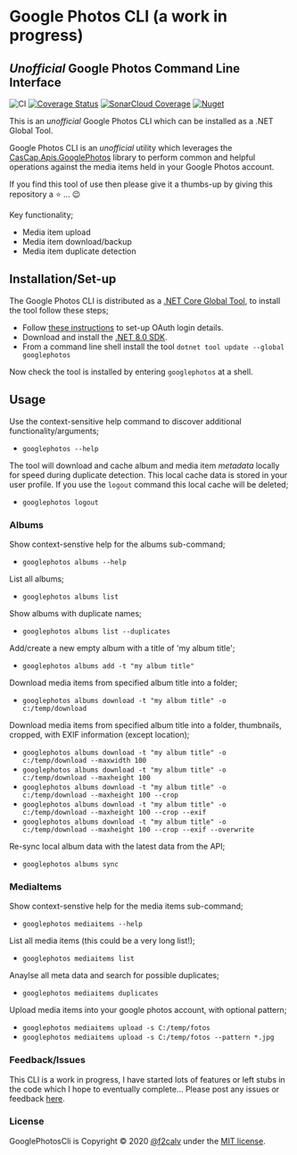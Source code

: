 # Google Photos CLI (a work in progress)

## _Unofficial_ Google Photos Command Line Interface

[azdo-badge]: https://dev.azure.com/f2calv/github/_apis/build/status/f2calv.CasCap.GooglePhotosCli?branchName=master
[azdo-url]: https://dev.azure.com/f2calv/github/_build/latest?definitionId=11&branchName=master
[azdo-coverage-url]: https://img.shields.io/azure-devops/coverage/f2calv/github/11
[cascap.apis.googlephotoscli-badge]: https://img.shields.io/nuget/v/googlephotos?color=blue
[cascap.apis.googlephotoscli-url]: https://nuget.org/packages/googlephotos

![CI](https://github.com/f2calv/CasCap.GooglePhotosCli/actions/workflows/ci.yml/badge.svg) [![Coverage Status](https://coveralls.io/repos/github/f2calv/CasCap.GooglePhotosCli/badge.svg?branch=main)](https://coveralls.io/github/f2calv/CasCap.GooglePhotosCli?branch=main) [![SonarCloud Coverage](https://sonarcloud.io/api/project_badges/measure?project=f2calv_CasCap.GooglePhotosCli&metric=code_smells)](https://sonarcloud.io/component_measures/metric/code_smells/list?id=f2calv_CasCap.GooglePhotosCli) [![Nuget][cascap.apis.googlephotoscli-badge]][cascap.apis.googlephotoscli-url]

This is an _unofficial_ Google Photos CLI which can be installed as a .NET Global Tool.

Google Photos CLI is an _unofficial_ utility which leverages the [CasCap.Apis.GooglePhotos](https://github.com/f2calv/CasCap.Apis.GooglePhotos) library to perform common and helpful operations against the media items held in your Google Photos account.

If you find this tool of use then please give it a thumbs-up by giving this repository a :star: ... :wink:

Key functionality;

- Media item upload
- Media item download/backup
- Media item duplicate detection

## Installation/Set-up

The Google Photos CLI is distributed as a [.NET Core Global Tool](https://docs.microsoft.com/en-us/dotnet/core/tools/global-tools), to install the tool follow these steps;

- Follow [these instructions](https://github.com/f2calv/CasCap.Apis.GooglePhotos#google-photos-api-set-up) to set-up OAuth login details.
- Download and install the [.NET 8.0 SDK](https://dotnet.microsoft.com/download/dotnet/8.0).
- From a command line shell install the tool `dotnet tool update --global googlephotos`

Now check the tool is installed by entering `googlephotos` at a shell.

## Usage

Use the context-sensitive help command to discover additional functionality/arguments;

- `googlephotos --help`

The tool will download and cache album and media item _metadata_ locally for speed during duplicate detection. This local cache data is stored in your user profile. If you use the `logout` command this local cache will be deleted;

- `googlephotos logout`

### Albums

Show context-senstive help for the albums sub-command;

- `googlephotos albums --help`

List all albums;

- `googlephotos albums list`

Show albums with duplicate names;

- `googlephotos albums list --duplicates`

Add/create a new empty album with a title of 'my album title';

- `googlephotos albums add -t "my album title"`

Download media items from specified album title into a folder;

- `googlephotos albums download -t "my album title" -o c:/temp/download`

Download media items from specified album title into a folder, thumbnails, cropped, with EXIF information (except location);

- `googlephotos albums download -t "my album title" -o c:/temp/download --maxwidth 100`
- `googlephotos albums download -t "my album title" -o c:/temp/download --maxheight 100`
- `googlephotos albums download -t "my album title" -o c:/temp/download --maxheight 100 --crop`
- `googlephotos albums download -t "my album title" -o c:/temp/download --maxheight 100 --crop --exif`
- `googlephotos albums download -t "my album title" -o c:/temp/download --maxheight 100 --crop --exif --overwrite`

Re-sync local album data with the latest data from the API;

- `googlephotos albums sync`

### MediaItems

Show context-senstive help for the media items sub-command;

- `googlephotos mediaitems --help`

List all media items (this could be a very long list!);

- `googlephotos mediaitems list`

Anaylse all meta data and search for possible duplicates;

- `googlephotos mediaitems duplicates`

Upload media items into your google photos account, with optional pattern;

- `googlephotos mediaitems upload -s C:/temp/fotos`
- `googlephotos mediaitems upload -s C:/temp/fotos --pattern *.jpg`

### Feedback/Issues

This CLI is a work in progress, I have started lots of features or left stubs in the code which I hope to eventually complete...
Please post any issues or feedback [here](https://github.com/f2calv/CasCap.GooglePhotosCli/issues).

### License

GooglePhotosCli is Copyright &copy; 2020 [@f2calv](https://github.com/f2calv) under the [MIT license](LICENSE).
